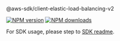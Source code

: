@aws-sdk/client-elastic-load-balancing-v2

[![NPM version](https://img.shields.io/npm/v/@aws-sdk/client-elastic-load-balancing-v2/beta.svg)](https://www.npmjs.com/package/@aws-sdk/client-elastic-load-balancing-v2)
[![NPM downloads](https://img.shields.io/npm/dm/@aws-sdk/client-elastic-load-balancing-v2.svg)](https://www.npmjs.com/package/@aws-sdk/client-elastic-load-balancing-v2)

For SDK usage, please step to [SDK readme](https://github.com/aws/aws-sdk-js-v3).
